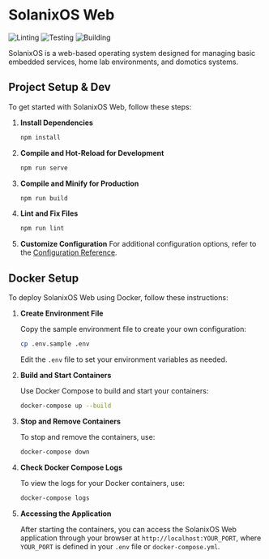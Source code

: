 # SolanixOS Web

![Linting](https://github.com/SolanixLab/SolanixOS-Web/actions/workflows/lint.yml/badge.svg) ![Testing](https://github.com/SolanixLab/SolanixOS-Web/actions/workflows/test.yml/badge.svg) ![Building](https://github.com/SolanixLab/SolanixOS-Web/actions/workflows/build.yml/badge.svg)

SolanixOS is a web-based operating system designed for managing basic embedded services, home lab environments, and domotics systems.

## Project Setup & Dev

To get started with SolanixOS Web, follow these steps:

1. **Install Dependencies**
   ```bash
   npm install
   ```

2. **Compile and Hot-Reload for Development**
   ```bash
   npm run serve
   ```

3. **Compile and Minify for Production**
   ```bash
   npm run build
   ```

4. **Lint and Fix Files**
   ```bash
   npm run lint
   ```

5. **Customize Configuration**
   For additional configuration options, refer to the [Configuration Reference](https://cli.vuejs.org/config/).

## Docker Setup

To deploy SolanixOS Web using Docker, follow these instructions:

1. **Create Environment File**

   Copy the sample environment file to create your own configuration:
   ```bash
   cp .env.sample .env
   ```
   Edit the `.env` file to set your environment variables as needed.

2. **Build and Start Containers**

   Use Docker Compose to build and start your containers:
   ```bash
   docker-compose up --build
   ```

3. **Stop and Remove Containers**

   To stop and remove the containers, use:
   ```bash
   docker-compose down
   ```

4. **Check Docker Compose Logs**

   To view the logs for your Docker containers, use:
   ```bash
   docker-compose logs
   ```

5. **Accessing the Application**

   After starting the containers, you can access the SolanixOS Web application through your browser at `http://localhost:YOUR_PORT`, where `YOUR_PORT` is defined in your `.env` file or `docker-compose.yml`.